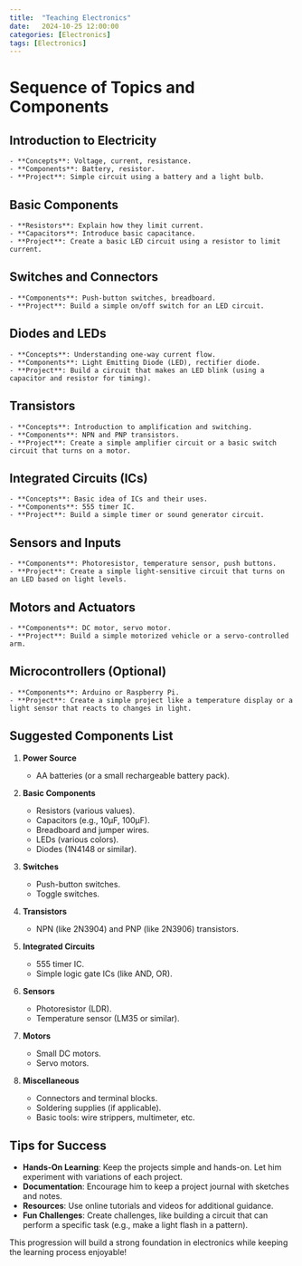 ```yaml
---
title:  "Teaching Electronics"
date:   2024-10-25 12:00:00
categories: [Electronics] 
tags: [Electronics]
---
```


# Sequence of Topics and Components

## **Introduction to Electricity**
    - **Concepts**: Voltage, current, resistance.
    - **Components**: Battery, resistor.
    - **Project**: Simple circuit using a battery and a light bulb.

## **Basic Components**
    - **Resistors**: Explain how they limit current.
    - **Capacitors**: Introduce basic capacitance.
    - **Project**: Create a basic LED circuit using a resistor to limit current.

## **Switches and Connectors**
    - **Components**: Push-button switches, breadboard.
    - **Project**: Build a simple on/off switch for an LED circuit.

## **Diodes and LEDs**
    - **Concepts**: Understanding one-way current flow.
    - **Components**: Light Emitting Diode (LED), rectifier diode.
    - **Project**: Build a circuit that makes an LED blink (using a capacitor and resistor for timing).



## **Transistors**
    - **Concepts**: Introduction to amplification and switching.
    - **Components**: NPN and PNP transistors.
    - **Project**: Create a simple amplifier circuit or a basic switch circuit that turns on a motor.


## **Integrated Circuits (ICs)**
    - **Concepts**: Basic idea of ICs and their uses.
    - **Components**: 555 timer IC.
    - **Project**: Build a simple timer or sound generator circuit.

## **Sensors and Inputs**
    - **Components**: Photoresistor, temperature sensor, push buttons.
    - **Project**: Create a simple light-sensitive circuit that turns on an LED based on light levels.

## **Motors and Actuators**
    - **Components**: DC motor, servo motor.
    - **Project**: Build a simple motorized vehicle or a servo-controlled arm.

## **Microcontrollers (Optional)**
    - **Components**: Arduino or Raspberry Pi.
    - **Project**: Create a simple project like a temperature display or a light sensor that reacts to changes in light.

## Suggested Components List

1. **Power Source**
    - AA batteries (or a small rechargeable battery pack).

2. **Basic Components**
    - Resistors (various values).
    - Capacitors (e.g., 10µF, 100µF).
    - Breadboard and jumper wires.
    - LEDs (various colors).
    - Diodes (1N4148 or similar).

3. **Switches**
    - Push-button switches.
    - Toggle switches.

4. **Transistors**
    - NPN (like 2N3904) and PNP (like 2N3906) transistors.

5. **Integrated Circuits**
    - 555 timer IC.
    - Simple logic gate ICs (like AND, OR).

6. **Sensors**
    - Photoresistor (LDR).
    - Temperature sensor (LM35 or similar).

7. **Motors**
    - Small DC motors.
    - Servo motors.

8. **Miscellaneous**
    - Connectors and terminal blocks.
    - Soldering supplies (if applicable).
    - Basic tools: wire strippers, multimeter, etc.

## Tips for Success
- **Hands-On Learning**: Keep the projects simple and hands-on. Let him experiment with variations of each project.
- **Documentation**: Encourage him to keep a project journal with sketches and notes.
- **Resources**: Use online tutorials and videos for additional guidance.
- **Fun Challenges**: Create challenges, like building a circuit that can perform a specific task (e.g., make a light flash in a pattern).

This progression will build a strong foundation in electronics while keeping the learning process enjoyable!
